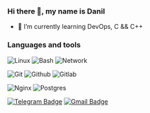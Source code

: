 ### Hi there 👋, my name is Danil

- 🌱 I’m currently learning DevOps, C && C++

### Languages and tools

![Linux](https://img.shields.io/badge/-Linux-1E7775?style=for-the-badge&logo=linux&logoColor=FCC624) 
![Bash](https://img.shields.io/badge/-Bash-1E7775?style=for-the-badge&logo=gnubash&logoColor=#000000) 
![Network](https://img.shields.io/badge/Network-1E7775?style=for-the-badge&logo=nintendonetwork&logoColor=0052CC) 

![Git](https://img.shields.io/badge/-GIT-1E7775?style=for-the-badge&logo=GIT&logoColor=F88C00) 
![Github](https://img.shields.io/badge/-Github-1E7775?style=for-the-badge&logo=github&logoColor=181717) 
![Gitlab](https://img.shields.io/badge/-gitlab-1E7775?style=for-the-badge&logo=gitlab&logoColor=FC6D26) 

![Nginx](https://img.shields.io/badge/-nginx-1E7775?style=for-the-badge&logo=nginx&logoColor=009639)
![Postgres](https://img.shields.io/badge/-PostgreSQL-1E7775?style=for-the-badge&logo=PostgreSQL&logoColor=6296CC) 

[![Telegram Badge](https://img.shields.io/badge/-kanjozoku269-blue?style=flat-square&logo=Telegram&logoColor=white&link=https://t.me/kanjozoku269)](https://t.me/kanjozoku269)
[![Gmail Badge](https://img.shields.io/badge/-kanjozoku269@gmail.com-c14438?style=flat-square&logo=Gmail&logoColor=white&link=mailto:kanjozoku269@gmail.com)](mailto:kanjozoku269@gmail.com)
